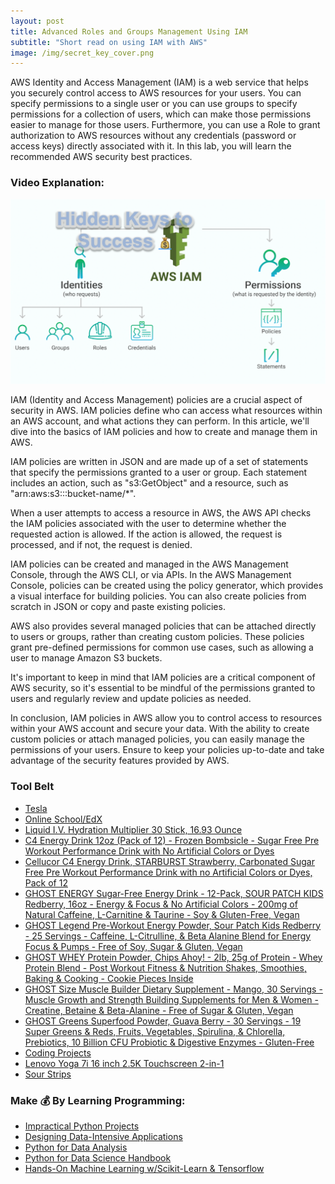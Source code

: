 ```yaml
---
layout: post
title: Advanced Roles and Groups Management Using IAM
subtitle: "Short read on using IAM with AWS"
image: /img/secret_key_cover.png
---
```


AWS Identity and Access Management (IAM) is a web service that helps you securely control access to AWS resources for your users. You can specify permissions to a single user or you can use groups to specify permissions for a collection of users, which can make those permissions easier to manage for those users. Furthermore, you can use a Role to grant authorization to AWS resources without any credentials (password or access keys) directly associated with it. In this lab, you will learn the recommended AWS security best practices.

### Video Explanation:

[![IMAGE_ALT](../img/secret_key.png)](https://youtu.be/n2l8f7bR1k4)

IAM (Identity and Access Management) policies are a crucial aspect of security in AWS. IAM policies define who can access what resources within an AWS account, and what actions they can perform. In this article, we'll dive into the basics of IAM policies and how to create and manage them in AWS.

IAM policies are written in JSON and are made up of a set of statements that specify the permissions granted to a user or group. Each statement includes an action, such as "s3:GetObject" and a resource, such as "arn:aws:s3:::bucket-name/*".

When a user attempts to access a resource in AWS, the AWS API checks the IAM policies associated with the user to determine whether the requested action is allowed. If the action is allowed, the request is processed, and if not, the request is denied.

IAM policies can be created and managed in the AWS Management Console, through the AWS CLI, or via APIs. In the AWS Management Console, policies can be created using the policy generator, which provides a visual interface for building policies. You can also create policies from scratch in JSON or copy and paste existing policies.

AWS also provides several managed policies that can be attached directly to users or groups, rather than creating custom policies. These policies grant pre-defined permissions for common use cases, such as allowing a user to manage Amazon S3 buckets.

It's important to keep in mind that IAM policies are a critical component of AWS security, so it's essential to be mindful of the permissions granted to users and regularly review and update policies as needed.

In conclusion, IAM policies in AWS allow you to control access to resources within your AWS account and secure your data. With the ability to create custom policies or attach managed policies, you can easily manage the permissions of your users. Ensure to keep your policies up-to-date and take advantage of the security features provided by AWS.

### Tool Belt
- [Tesla](https://ts.la/khaled835973)
- [Online School/EdX](https://www.edx.org/?utm_source=google&utm_campaign=18736834479&utm_medium=cpc&utm_term=edx&hsa_acc=7245054034&hsa_cam=18736834479&hsa_grp=140243978342&hsa_ad=631521652739&hsa_src=g&hsa_tgt=kwd-89882436&hsa_kw=edx&hsa_mt=e&hsa_net=adwords&hsa_ver=3&gclid=Cj0KCQiA0oagBhDHARIsAI-BbgfFSx9sQrdOhE0zshO9rXNE6ZsM_6g0CsF0uBeLd3GwriWBoJtxVXwaAqA2EALw_wcB)
- [Liquid I.V. Hydration Multiplier 30 Stick, 16.93 Ounce](https://amzn.to/3ZFDjDq)
- [C4 Energy Drink 12oz (Pack of 12) - Frozen Bombsicle - Sugar Free Pre Workout Performance Drink with No Artificial Colors or Dyes](https://amzn.to/3ZEVtFy)
- [Cellucor C4 Energy Drink, STARBURST Strawberry, Carbonated Sugar Free Pre Workout Performance Drink with no Artificial Colors or Dyes, Pack of 12](https://amzn.to/3y8KJ6m)
- [GHOST ENERGY Sugar-Free Energy Drink - 12-Pack, SOUR PATCH KIDS Redberry, 16oz - Energy & Focus & No Artificial Colors - 200mg of Natural Caffeine, L-Carnitine & Taurine - Soy & Gluten-Free, Vegan](https://amzn.to/3Jeaed7)
- [GHOST Legend Pre-Workout Energy Powder, Sour Patch Kids Redberry - 25 Servings - Caffeine, L-Citrulline, & Beta Alanine Blend for Energy Focus & Pumps - Free of Soy, Sugar & Gluten, Vegan](https://amzn.to/3SOshts)
- [GHOST WHEY Protein Powder, Chips Ahoy! - 2lb, 25g of Protein - Whey Protein Blend - ­Post Workout Fitness & Nutrition Shakes, Smoothies, Baking & Cooking - Cookie Pieces Inside](https://amzn.to/3y8rGtd)
- [GHOST Size Muscle Builder Dietary Supplement - Mango, 30 Servings - Muscle Growth and Strength Building Supplements for Men & Women - Creatine, Betaine & Beta-Alanine - Free of Sugar & Gluten, Vegan](https://amzn.to/3YkH8g8)
- [GHOST Greens Superfood Powder, Guava Berry - 30 Servings - 19 Super Greens & Reds, Fruits, Vegetables, Spirulina, & Chlorella, Prebiotics, 10 Billion CFU Probiotic & Digestive Enzymes - Gluten-Free](https://amzn.to/3J8I0PN)
- [Coding Projects](https://www.buymeacoffee.com/kadad1312d)
- [Lenovo Yoga 7i 16 inch 2.5K Touchscreen 2-in-1](https://amzn.to/41CfSfY)
- [Sour Strips](https://amzn.to/3EDWUM7)

### Make 💰 By Learning Programming:

- [Impractical Python Projects](https://amzn.to/3JpCpWH)
- [Designing Data-Intensive Applications](https://amzn.to/3Hgh5Sj)
- [Python for Data Analysis](https://amzn.to/3D0C8pl)
- [Python for Data Science Handbook](https://amzn.to/3XnZ1ez)
- [Hands-On Machine Learning w/Scikit-Learn & Tensorflow](https://amzn.to/3QTWoyt)

<br>